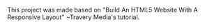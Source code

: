 This project was made based on "Build An HTML5 Website With A Responsive Layout" ~Travery Media's tutorial.
